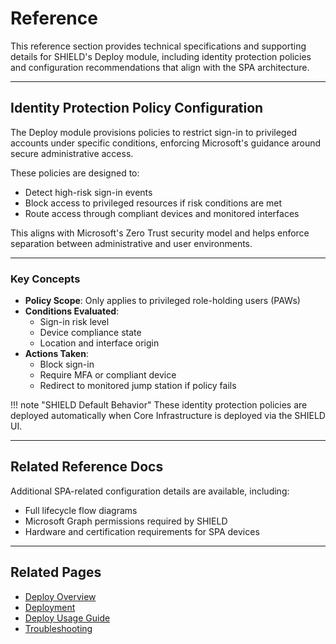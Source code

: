 # Reference

This reference section provides technical specifications and supporting details for SHIELD's Deploy module, including identity protection policies and configuration recommendations that align with the SPA architecture.

---

## Identity Protection Policy Configuration

The Deploy module provisions policies to restrict sign-in to privileged accounts under specific conditions, enforcing Microsoft's guidance around secure administrative access.

These policies are designed to:

- Detect high-risk sign-in events
- Block access to privileged resources if risk conditions are met
- Route access through compliant devices and monitored interfaces

This aligns with Microsoft's Zero Trust security model and helps enforce separation between administrative and user environments.

---

### Key Concepts

- **Policy Scope**: Only applies to privileged role-holding users (PAWs)
- **Conditions Evaluated**:
    - Sign-in risk level
    - Device compliance state
    - Location and interface origin
- **Actions Taken**:
    - Block sign-in
    - Require MFA or compliant device
    - Redirect to monitored jump station if policy fails

!!! note "SHIELD Default Behavior"
    These identity protection policies are deployed automatically when Core Infrastructure is deployed via the SHIELD UI.

---

## Related Reference Docs

Additional SPA-related configuration details are available, including:

- Full lifecycle flow diagrams
- Microsoft Graph permissions required by SHIELD
- Hardware and certification requirements for SPA devices

---

## Related Pages

- [Deploy Overview](index.md)
- [Deployment](../Deployment/index.md)
- [Deploy Usage Guide](../Usage-Guide.md)
- [Troubleshooting](../Troubleshooting.md)
